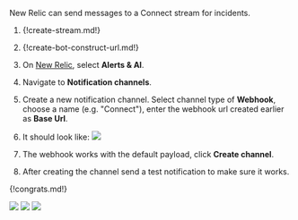 New Relic can send messages to a Connect stream for incidents.

1. {!create-stream.md!}

1. {!create-bot-construct-url.md!}

1. On [New Relic](https://one.newrelic.com),
  select **Alerts & AI**.

1. Navigate to **Notification channels**.

1. Create a new notification channel. Select channel type of **Webhook**, choose a name (e.g. "Connect"), enter the webhook url created earlier as **Base Url**.

1. It should look like:
  ![](/static/images/integrations/newrelic/newrelic.png)

1. The webhook works with the default payload, click **Create channel**.

1. After creating the channel send a test notification to make sure it works.

{!congrats.md!}

![](/static/images/integrations/newrelic/001.png)
![](/static/images/integrations/newrelic/002.png)
![](/static/images/integrations/newrelic/003.png)
